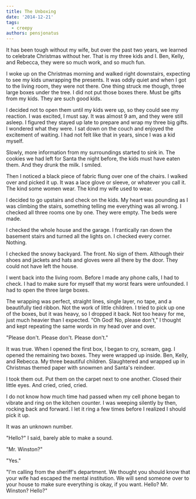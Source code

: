 ```yaml
---
title: The Unboxing
date: '2014-12-21'
tags:
  - creepy
authors: pensjonatus
---
```


It has been tough without my wife, but over the past two years, we learned to
celebrate Christmas without her. That is my three kids and I. Ben, Kelly, and
Rebecca, they were so much work, and so much fun.

<!-- truncate -->

I woke up on the Christmas morning and walked right downstairs, expecting to see
my kids unwrapping the presents. It was oddly quiet and when I got to the living
room, they were not there. One thing struck me though, three large boxes under
the tree. I did not put those boxes there. Must be gifts from my kids. They are
such good kids.

I decided not to open them until my kids were up, so they could see my reaction.
I was excited, I must say. It was almost 9 am, and they were still asleep. I
figured they stayed up late to prepare and wrap my three big gifts. I wondered
what they were. I sat down on the couch and enjoyed the excitement of waiting. I
had not felt like that in years, since I was a kid myself.

Slowly, more information from my surroundings started to sink in. The cookies we
had left for Santa the night before, the kids must have eaten them. And they
drunk the milk. I smiled.

Then I noticed a black piece of fabric flung over one of the chairs. I walked
over and picked it up. It was a lace glove or sleeve, or whatever you call it.
The kind some women wear. The kind my wife used to wear.

I decided to go upstairs and check on the kids. My heart was pounding as I was
climbing the stairs, something telling me everything was all wrong. I checked
all three rooms one by one. They were empty. The beds were made.

I checked the whole house and the garage. I frantically ran down the basement
stairs and turned all the lights on. I checked every corner. Nothing.

I checked the snowy backyard. The front. No sign of them. Although their shoes
and jackets and hats and gloves were all there by the door. They could not have
left the house.

I went back into the living room. Before I made any phone calls, I had to check.
I had to make sure for myself that my worst fears were unfounded. I had to open
the three large boxes.

The wrapping was perfect, straight lines, single layer, no tape, and a
beautifully tied ribbon. Not the work of little children. I tried to pick up one
of the boxes, but it was heavy, so I dropped it back. Not too heavy for me, just
much heavier than I expected. "Oh God! No, please don't," I thought and kept
repeating the same words in my head over and over.

"Please don't. Please don't. Please don't."

It was true. When I opened the first box, I began to cry, scream, gag. I opened
the remaining two boxes. They were wrapped up inside. Ben, Kelly, and Rebecca.
My three beautiful children. Slaughtered and wrapped up in Christmas themed
paper with snowmen and Santa's reindeer.

I took them out. Put them on the carpet next to one another. Closed their little
eyes. And cried, cried, cried.

I do not know how much time had passed when my cell phone began to vibrate and
ring on the kitchen counter. I was weeping silently by then, rocking back and
forward. I let it ring a few times before I realized I should pick it up.

It was an unknown number.

"Hello?" I said, barely able to make a sound.

"Mr. Winston?"

"Yes."

"I'm calling from the sheriff's department. We thought you should know that your
wife had escaped the mental institution. We will send someone over to your house
to make sure everything is okay, if you want. Hello? Mr. Winston? Hello?"

